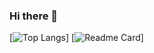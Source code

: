 ### Hi there 👋
[![Top Langs](https://github-readme-stats.vercel.app/api/top-langs/?username=Fedor102&layout=compact)]
[![Readme Card](https://github-readme-stats.vercel.app/api/pin/?username=Fedor102&repo=github-readme-stats)]
